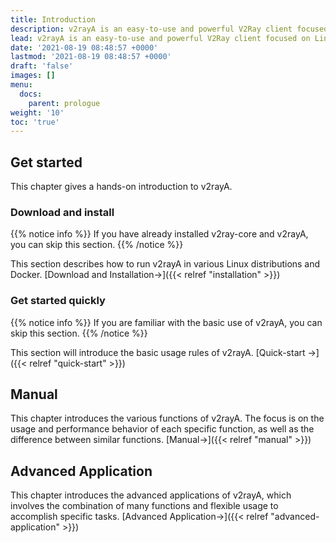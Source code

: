 ```yaml
---
title: Introduction
description: v2rayA is an easy-to-use and powerful V2Ray client focused on Linux.
lead: v2rayA is an easy-to-use and powerful V2Ray client focused on Linux. You can use this section to quickly preview the content of the user documentation.
date: '2021-08-19 08:48:57 +0000'
lastmod: '2021-08-19 08:48:57 +0000'
draft: 'false'
images: []
menu:
  docs:
    parent: prologue
weight: '10'
toc: 'true'
---
```


## Get started

This chapter gives a hands-on introduction to v2rayA.

### Download and install

{{% notice info %}} If you have already installed v2ray-core and v2rayA, you can skip this section. {{% /notice %}}

This section describes how to run v2rayA in various Linux distributions and Docker. [Download and Installation→]({{&lt; relref "installation" &gt;}})

### Get started quickly

{{% notice info %}} If you are familiar with the basic use of v2rayA, you can skip this section. {{% /notice %}}

This section will introduce the basic usage rules of v2rayA. [Quick-start →]({{&lt; relref "quick-start" &gt;}})

## Manual

This chapter introduces the various functions of v2rayA. The focus is on the usage and performance behavior of each specific function, as well as the difference between similar functions. [Manual→]({{&lt; relref "manual" &gt;}})

## Advanced Application

This chapter introduces the advanced applications of v2rayA, which involves the combination of many functions and flexible usage to accomplish specific tasks. [Advanced Application→]({{&lt; relref "advanced-application" &gt;}})
